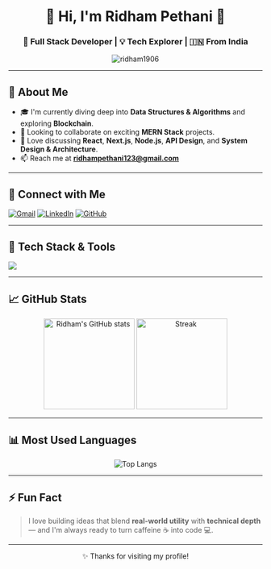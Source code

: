 <h1 align="center">🚀 Hi, I'm Ridham Pethani 👋</h1>
<h3 align="center">🔧 Full Stack Developer | 💡 Tech Explorer | 🇮🇳 From India</h3>

<p align="center">
  <img src="https://komarev.com/ghpvc/?username=ridham1906&label=Profile%20views&color=0e75b6&style=flat" alt="ridham1906" />
</p>

---

## 🌟 About Me
- 🎓 I'm currently diving deep into **Data Structures & Algorithms** and exploring **Blockchain**.
- 🤝 Looking to collaborate on exciting **MERN Stack** projects.
- 🧠 Love discussing **React**, **Next.js**, **Node.js**, **API Design**, and **System Design & Architecture**.
- 📫 Reach me at **ridhampethani123@gmail.com**

---

## 📡 Connect with Me
<p align="left">
  <a href="mailto:ridhampethani123@gmail.com" target="_blank"><img alt="Gmail" src="https://img.shields.io/badge/Gmail-D14836?style=for-the-badge&logo=gmail&logoColor=white" /></a>
  <a href="https://www.linkedin.com/in/ridham1906" target="_blank"><img alt="LinkedIn" src="https://img.shields.io/badge/LinkedIn-blue?style=for-the-badge&logo=linkedin&logoColor=white" /></a>
  <a href="https://github.com/ridham1906" target="_blank"><img alt="GitHub" src="https://img.shields.io/badge/GitHub-100000?style=for-the-badge&logo=github&logoColor=white" /></a>
</p>

---

## 🧰 Tech Stack & Tools

<p align="left">
  <img src="https://skillicons.dev/icons?i=js,ts,react,next,nodejs,express,redux,tailwind,bootstrap,mongodb,mysql,postgresql,html,css,cpp,java,python,git,postman,electron,opencv" />
</p>

---

## 📈 GitHub Stats

<p align="center">
  <img src="https://github-readme-stats.vercel.app/api?username=ridham1906&show_icons=true&theme=tokyonight" alt="Ridham's GitHub stats" height="180px"/>
  <img src="https://github-readme-streak-stats.herokuapp.com?user=ridham1906&theme=tokyonight" height="180px" alt="Streak" />
</p>

---

## 📊 Most Used Languages
<p align="center">
  <img src="https://github-readme-stats.vercel.app/api/top-langs/?username=ridham1906&layout=compact&theme=tokyonight" alt="Top Langs">
</p>

---

## ⚡ Fun Fact
> I love building ideas that blend **real-world utility** with **technical depth** — and I'm always ready to turn caffeine ☕ into code 💻.

---

<p align="center">✨ Thanks for visiting my profile!</p>

